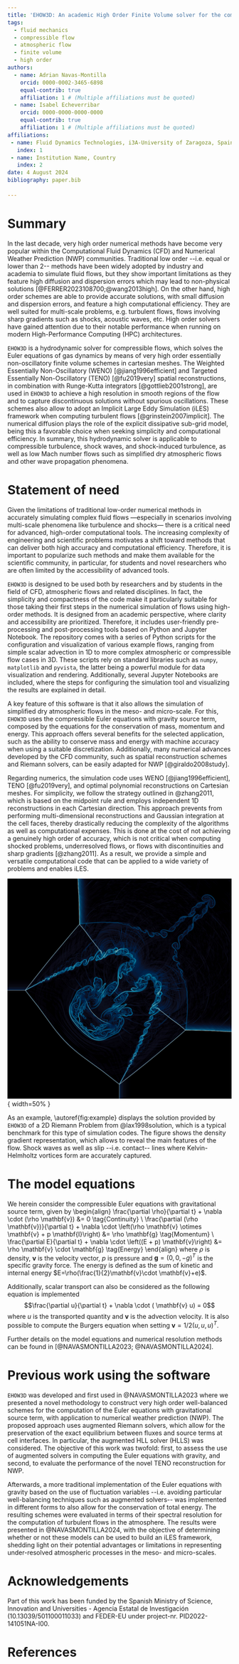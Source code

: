 ```yaml
---
title: 'EHOW3D: An academic High Order Finite Volume solver for the compressible Euler equations and related problems'
tags:
  - fluid mechanics
  - compressible flow
  - atmospheric flow
  - finite volume
  - high order
authors:
  - name: Adrian Navas-Montilla
    orcid: 0000-0002-3465-6898
    equal-contrib: true
    affiliation: 1 # (Multiple affiliations must be quoted)
  - name: Isabel Echeverribar
    orcid: 0000-0000-0000-0000
    equal-contrib: true
    affiliation: 1 # (Multiple affiliations must be quoted)
affiliations:
 - name: Fluid Dynamics Technologies, i3A-University of Zaragoza, Spain
   index: 1
 - name: Institution Name, Country
   index: 2
date: 4 August 2024
bibliography: paper.bib

---
```


# Summary

In the last decade, very high order numerical methods have become very popular within the Computational Fluid Dynamics (CFD) and Numerical Weather Prediction (NWP) communities. Traditional low order --i.e. equal or lower than 2-- methods have been widely adopted by industry and academia to simulate fluid flows, but they show important limitations as they feature high diffusion and dispersion errors which may lead to non-physical solutions [@FERRER2023108700;@wang2013high]. On the other hand, high order schemes are able to provide accurate solutions, with small diffusion and dispersion errors, and feature a high computational efficiency. They are well suited for multi-scale problems, e.g. turbulent flows, flows involving sharp gradients such as shocks, acoustic waves, etc. High order solvers  have gained attention due to their notable performance when running on modern High-Performance Computing (HPC) architectures.


`EHOW3D` is a hydrodynamic solver for compressible flows, which solves the Euler equations of gas dynamics by means of very high order essentially non-oscillatory finite volume schemes in cartesian meshes. The Weighted Essentially Non-Oscillatory (WENO) [@jiang1996efficient] and Targeted Essentially Non-Oscillatory (TENO) [@fu2019very] spatial reconstructions, in combination with Runge-Kutta integrators  [@gottlieb2001strong], are used in `EHOW3D` to achieve a high resolution in smooth regions of the flow and to capture discontinuous solutions without spurious oscillations. These schemes also allow to adopt an Implicit Large Eddy Simulation (iLES) framework when computing turbulent flows [@grinstein2007implicit]. The numerical diffusion plays the role of the explicit dissipative sub-grid model, being this a favorable choice when seeking simplicity and computational efficiency. In summary, this hydrodynamic solver is applicable to compressible turbulence, shock waves, and shock-induced turbulence, as well as low Mach number flows such as simplified dry atmospheric flows and other wave propagation phenomena.

 

# Statement of need

Given the limitations of traditional low-order numerical methods in accurately simulating complex fluid flows —especially in scenarios involving multi-scale phenomena like turbulence and shocks— there is a critical need for advanced, high-order computational tools. The increasing complexity of engineering and scientific problems motivates a shift toward methods that can deliver both high accuracy and computational efficiency. Therefore, it is important to popularize such methods and make them available for the scientific community, in particular, for students and novel researchers who are often limited by the accessibility of advanced tools.

`EHOW3D` is designed to be used both by researchers and by students in the field of CFD, atmospheric flows and related disciplines. In fact, the simplicity and compactness of the code make it particularly suitable for those taking their first steps in the numerical simulation of flows using high-order methods. It is designed from an academic perspective, where clarity and accessibility are prioritized. Therefore, it includes user-friendly pre-processing and post-processing tools based on Python and Jupyter Notebook. The repository comes with a series of Python scripts for the configuration and visualization of various example flows, ranging from simple scalar advection in 1D to more complex atmospheric or compressible flow cases in 3D. These scripts rely on standard libraries such as `numpy`, `matplotlib` and `pyvista`, the latter being a powerful module for data visualization and rendering. Additionally, several Jupyter Notebooks are included, where the steps for configuring the simulation tool and visualizing the results are explained in detail.

A key feature of this software is that it also allows the simulation of simplified dry atmospheric flows in the meso- and micro-scale. For this, `EHOW3D` uses the compressible Euler equations with gravity source term, composed by the equations for the conservation of mass, momentum and energy. This approach offers several benefits for the selected application, such as the ability to conserve mass and energy with machine accuracy when using a suitable discretization. Additionally, many numerical advances developed by the CFD community, such as spatial reconstruction schemes and Riemann solvers, can be easily adapted for NWP [@giraldo2008study].

Regarding numerics, the simulation code uses WENO [@jiang1996efficient], TENO [@fu2019very], and optimal polynomial reconstructions on Cartesian meshes. For simplicity, we follow the strategy outlined in @zhang2011, which is based on the midpoint rule and employs independent 1D reconstructions in each Cartesian direction. This approach prevents from performing multi-dimensional reconstructions and Gaussian integration at the cell faces, thereby drastically reducing the complexity of the algorithms as well as computational expenses. This is done at the cost of not achieving a genuinely high order of accuracy, which is not critical when computing shocked problems, underresolved flows, or flows with discontinuities and sharp gradients [@zhang2011]. As a result, we provide a simple and versatile computational code that can be applied to a wide variety of problems and enables iLES. 

![Density gradient (schlieren-like) representation of a 2D Riemann Problem from @lax1998solution. Solution computed by a 7-th order WENO scheme. \label{fig:example}](solutionRP2D.jpg){ width=50% }

As an example, \autoref{fig:example} displays the solution provided by `EHOW3D` of a 2D Riemann Problem from @lax1998solution, which is a typical benchmark for this type of simulation codes.  The figure shows the density gradient representation, which allows to reveal the main features of the flow. Shock waves as well as slip --i.e. contact-- lines where Kelvin-Helmholtz vortices form are accurately captured. 


# The model equations

We herein consider the compressible Euler equations with gravitational source term, given by
\begin{align}
\frac{\partial \rho}{\partial t} + \nabla \cdot (\rho \mathbf{v}) &= 0 \tag{Continuity} \\
\frac{\partial (\rho \mathbf{v})}{\partial t} + \nabla \cdot \left(\rho \mathbf{v} \otimes \mathbf{v} + p \mathbf{I}\right) &= \rho \mathbf{g} \tag{Momentum} \\
\frac{\partial E}{\partial t} + \nabla \cdot \left((E + p) \mathbf{v}\right) &= \rho \mathbf{v} \cdot \mathbf{g} \tag{Energy}
\end{align}
where $\rho$ is density, $\mathbf{v}$ is the velocity vector, $p$ is pressure and $\mathbf{g}=(0,0,-g)^T$ is the specific gravity force. The energy is defined as  the sum of kinetic and internal energy $E=\rho(\frac{1}{2}\mathbf{v}\cdot \mathbf{v}+e)$. 

Additionally, scalar transport can also be considered as the following equation is implemented
$$\frac{\partial u}{\partial t} + \nabla \cdot ( \mathbf{v} u) = 0$$
where $u$ is the transported quantity and $\mathbf{v}$ is the advection velocity.  It is also possible to compute the Burgers equation when setting $\mathbf{v}=1/2(u,u,u)^T$. 

Further details on the model equations and numerical resolution methods can be found in [@NAVASMONTILLA2023; @NAVASMONTILLA2024].

# Previous work using the software

`EHOW3D` was developed and first used in @NAVASMONTILLA2023 where we presented a novel methodology to construct very high order well-balanced schemes for the computation of the Euler equations with gravitational source term, with application to numerical weather prediction (NWP). The proposed approach uses augmented Riemann solvers, which allow for the preservation of the exact equilibrium between fluxes and source terms at cell interfaces. In particular, the augmented HLL solver (HLLS) was considered. The objective of this work was twofold: first, to assess the use of augmented solvers in computing the Euler equations with gravity, and second, to evaluate the performance of the novel TENO reconstruction for NWP.

Afterwards, a more traditional implementation of the Euler equations with gravity based on the use of fluctuation variables --i.e. avoiding particular well-balancing techniques such as augmented solvers-- was implemented in different forms to also allow for the conservation of total energy. The resulting schemes were evaluated in terms of their spectral resolution for the computation of turbulent flows in the atmosphere. The results were presented in @NAVASMONTILLA2024, with the objective of determining whether or not these models can be used to build an iLES framework, shedding light on their potential advantages or limitations in representing under-resolved atmospheric processes in the meso- and micro-scales. 


# Acknowledgements

Part of this work has been funded by the Spanish Ministry of Science, Innovation and Universities - Agencia Estatal de Investigación (10.13039/501100011033) and FEDER-EU under project-nr. PID2022-141051NA-I00.

# References